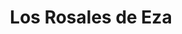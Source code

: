 ---
title: "Los Rosales de Eza"
url: /ciudad-autonoma-de-buenos-aires/los-rosales-de-eza/
shop: supermercado
---